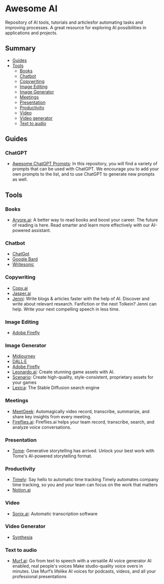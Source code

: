 # Awesome AI

Repository of AI tools, tutorials and articlesfor automating tasks and improving processes. A great resource for exploring AI possibilities in applications and projects.

## Summary

- [Guides](#guides)
- [Tools](#tools)
  - [Books](#books)
  - [Chatbot](#chatbot)
  - [Copywriting](#copywriting)
  - [Image Editing](#image-editing)
  - [Image Generator](#image-generator)
  - [Meetings](#meetings)
  - [Presentation](#presentation)
  - [Productivity](#productivity)
  - [Video](#video)
  - [Video generator](#video-generator)
  - [Text to audio](#text-to-audio)


## Guides

### ChatGPT

- [Awesome ChatGPT Prompts](https://github.com/f/awesome-chatgpt-prompts): In this repository, you will find a variety of prompts that can be used with ChatGPT. We encourage you to add your own prompts to the list, and to use ChatGPT to generate new prompts as well.

## Tools

### Books

- [Arvore.ai](https://arvore.ai/): A better way to read books and boost your career. The future of reading is here. Read smarter and learn more effectively with our AI-powered assistant.

### Chatbot

- [ChatGpt](https://chat.openai.com/chat)
- [Google Bard](https://bard.google.com/)
- [Writesonic](https://writesonic.com/chat)

### Copywriting

- [Copy.ai](https://www.copy.ai/)
- [Jasper.ai](https://www.jasper.ai/)
- [Jenni](https://jenni.ai/): Write blogs & articles faster with the help of AI. Discover and write about relevant research. Fanfiction or the next Tolkein? Jenni can help. Write your next compelling speech in less time.

### Image Editing

- [Adobe Firefly](https://www.adobe.com/sensei/generative-ai/firefly.html)

### Image Generator

- [Midjourney](https://www.midjourney.com)
- [DALL·E](https://openai.com/product/dall-e-2)
- [Adobe Firefly](https://www.adobe.com/sensei/generative-ai/firefly.html)
- [Leonardo.ai](https://leonardo.ai/): Create stunning game assets with AI.
- [Scenario](https://www.scenario.com/): Create high-quality, style-consistent, proprietary assets for your games
- [Lexica](https://lexica.art/): The Stable Diffusion search engine

### Meetings

- [MeetGeek](https://meetgeek.ai/): Automagically video record, transcribe, summarize, and share key insights from every meeting.
- [Fireflies.ai](https://fireflies.ai/): Fireflies.ai helps your team record, transcribe, search, and analyze voice conversations.

### Presentation

- [Tome](https://beta.tome.app/): Generative storytelling has arrived. Unlock your best work with Tome's AI-powered storytelling format.

### Productivity

- [Timely](https://timelyapp.com/): Say hello to automatic time tracking Timely automates company time tracking, so you and your team can focus on the work that matters
- [Notion.ai](https://www.notion.so/help/guides/using-notion-ai)

### Video

- [Sonix.ai](https://sonix.ai/): Automatic transcription software

### Video Generator

- [Synthesia](https://www.synthesia.io/)

### Text to audio

- [Murf.ai](https://murf.ai/): Go from text to speech with a versatile AI voice generator AI enabled, real people's voices Make studio-quality voice overs in minutes. Use Murf’s lifelike AI voices for podcasts, videos, and all your professional presentations
